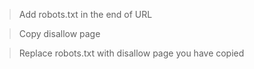 > Add robots.txt in the end of URL

> Copy disallow page

> Replace robots.txt with disallow page you have copied

